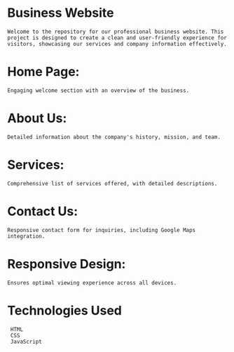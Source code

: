# Business Website
    Welcome to the repository for our professional business website. This project is designed to create a clean and user-friendly experience for visitors, showcasing our services and company information effectively.

# Home Page: 
    Engaging welcome section with an overview of the business.
# About Us: 
    Detailed information about the company's history, mission, and team.
# Services: 
    Comprehensive list of services offered, with detailed descriptions.
# Contact Us: 
    Responsive contact form for inquiries, including Google Maps integration.
# Responsive Design: 
    Ensures optimal viewing experience across all devices.
# Technologies Used
     HTML
     CSS
     JavaScript